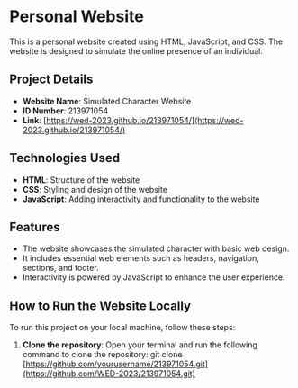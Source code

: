 # Personal Website

This is a personal website created using HTML, JavaScript, and CSS. The website is designed to simulate the online presence of an individual.

## Project Details
- **Website Name**: Simulated Character Website
- **ID Number**: 213971054
- **Link**: [https://wed-2023.github.io/213971054/](https://wed-2023.github.io/213971054/)

## Technologies Used
- **HTML**: Structure of the website
- **CSS**: Styling and design of the website
- **JavaScript**: Adding interactivity and functionality to the website

## Features
- The website showcases the simulated character with basic web design.
- It includes essential web elements such as headers, navigation, sections, and footer.
- Interactivity is powered by JavaScript to enhance the user experience.

## How to Run the Website Locally

To run this project on your local machine, follow these steps:

1. **Clone the repository**:
   Open your terminal and run the following command to clone the repository:
git clone [https://github.com/yourusername/213971054.git](https://github.com/WED-2023/213971054.git)
